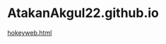 # AtakanAkgul22.github.io
[hokeyweb.html](https://github.com/AtakanAkgul22/AtakanAkgul22.github.io/blob/812fdff023be2f8f662332671a6acb0cd2ec8a45/hokeyweb.html)
